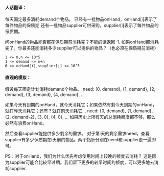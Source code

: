 #### 人话翻译：

每天固定最多消耗demand个物品。
已经有一批物品onHand，onHand[i]表示了每件物品的保质期
还有一批物品supplier可供采购，supplier[i]表示了每件物品的保质期。

问onHand的物品能否都在保质期前消耗完？不能的话返回-1.
如果onHand都消耗完了，你最多还能消耗多少supplier可以提供的物品？（也必须在保质期前消耗）
```
1 <= m,n <= 10^5
1 <= demand <= m+n
0 <= onHand[i],supplier[j] <= 10^5
```
#### 直观的模拟：

假设每天固定计划消耗demand个物品。
need: {0, demand}, {1, demand}, {2, demand}, {3, demand}, {4, demand}, ...

如果今天有到期的onHand，就今天消耗它；如果依然有剩今天到期的onHand，就在昨天消耗它；还有？就在前天消耗它...
need: {0, demand}, {1, demand}, {2, demand-2}, {3, 0}, {4, 0}, ...
如果历史上所有天的总消耗额度都不够，那么必然有浪费onHand。

然后查看supplier能提供多少剩余的需求。
对于第i天的剩余需求need，查看supplier有多少保质期在i天前的物品。两个指针分别在need和supplier走一遍即可。

PS：对于onHand，我们为什么优先考虑使用时间上较晚的额度去消耗？
这是因为supplier可能会比较早过期。我们留下更多的较早时间的额度，可以更多地去消耗supplier.
